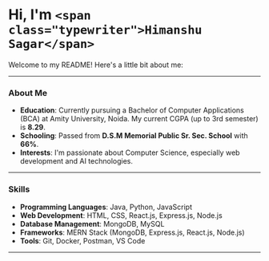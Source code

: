 # Hi, I'm `<span class="typewriter">Himanshu Sagar</span>`

<style>
@keyframes typing {
  from { width: 0; }
  to { width: 100%; }
}

@keyframes blink {
  50% { border-color: transparent; }
}

.typewriter {
  display: inline-block;
  overflow: hidden;
  white-space: nowrap;
  border-right: 2px solid;
  animation: typing 2s steps(20, end), blink 0.5s step-end infinite;
}
</style>

Welcome to my README! Here's a little bit about me:

---

### **About Me**

- **Education**: Currently pursuing a Bachelor of Computer Applications (BCA) at Amity University, Noida. My current CGPA (up to 3rd semester) is **8.29**.
- **Schooling**: Passed from **D.S.M Memorial Public Sr. Sec. School** with **66%**.
- **Interests**: I'm passionate about Computer Science, especially web development and AI technologies.

---

### **Skills**

- **Programming Languages**: Java, Python, JavaScript
- **Web Development**: HTML, CSS, React.js, Express.js, Node.js
- **Database Management**: MongoDB, MySQL
- **Frameworks**: MERN Stack (MongoDB, Express.js, React.js, Node.js)
- **Tools**: Git, Docker, Postman, VS Code

---
